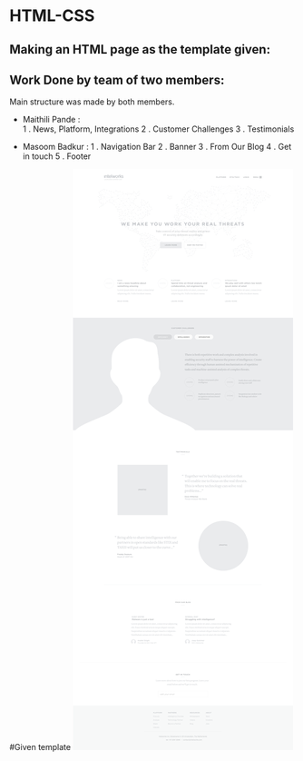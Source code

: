 # HTML-CSS
## Making an HTML page as the template given:

## Work Done by team of two members:
Main structure was made by both members.

* Maithili Pande :     
1 . News, Platform, Integrations
2 . Customer Challenges
3 . Testimonials

* Masoom Badkur :
1 . Navigation Bar
2 . Banner
3 . From Our Blog
4 . Get in touch
5 . Footer

#Given template
![Template](https://github.com/MaithiliPande/html-css/blob/master/intelworksAssignment/intelworks.png)
